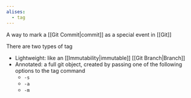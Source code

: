```yaml
---
alises:
  - tag
---
```


A way to mark a [[Git Commit|commit]] as a special event in [[Git]]

There are two types of tag

- Lightweight: like an [[Immutability|immutable]] [[Git Branch|Branch]]
- Annotated: a full git object, created by passing one of the following options to the tag command
	- `-s`
	- `-a`
	- `-m`
